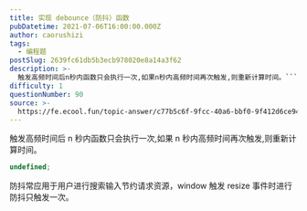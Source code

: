 ```yaml
---
title: 实现 debounce（防抖）函数
pubDatetime: 2021-07-06T16:00:00.000Z
author: caorushizi
tags:
  - 编程题
postSlug: 2639fc61db5b3ecb978020e8a14a3f62
description: >-
  触发高频时间后n秒内函数只会执行一次,如果n秒内高频时间再次触发,则重新计算时间。```typescriptundefined```防抖常应用于用户进行搜索输入节约请求资源，window触发resiz
difficulty: 1
questionNumber: 90
source: >-
  https://fe.ecool.fun/topic-answer/c77b5c6f-9fcc-40a6-bbf0-9f412d6ce94c?orderBy=updateTime&order=desc&tagId=26
---
```


触发高频时间后 n 秒内函数只会执行一次,如果 n 秒内高频时间再次触发,则重新计算时间。

```typescript
undefined;
```

防抖常应用于用户进行搜索输入节约请求资源，window 触发 resize 事件时进行防抖只触发一次。
